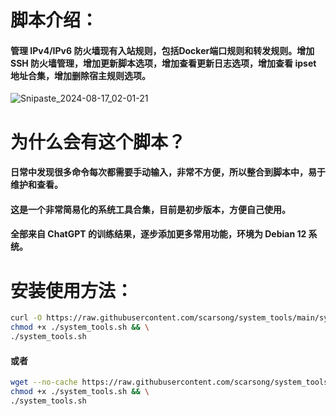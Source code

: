 # 脚本介绍：
#### 管理 IPv4/IPv6 防火墙现有入站规则，包括Docker端口规则和转发规则。增加 SSH 防火墙管理，增加更新脚本选项，增加查看更新日志选项，增加查看 ipset 地址合集，增加删除宿主规则选项。
![Snipaste_2024-08-17_02-01-21](https://github.com/user-attachments/assets/aa160284-a627-4988-8d2e-269ac7ab5098)
# 为什么会有这个脚本？
#### 日常中发现很多命令每次都需要手动输入，非常不方便，所以整合到脚本中，易于维护和查看。
#### 这是一个非常简易化的系统工具合集，目前是初步版本，方便自己使用。
#### 全部来自 ChatGPT 的训练结果，逐步添加更多常用功能，环境为 Debian 12 系统。
# 安装使用方法：
```bash
curl -O https://raw.githubusercontent.com/scarsong/system_tools/main/system_tools.sh && \
chmod +x ./system_tools.sh && \
./system_tools.sh
```
#### 或者
```bash
wget --no-cache https://raw.githubusercontent.com/scarsong/system_tools/main/system_tools.sh && \
chmod +x ./system_tools.sh && \
./system_tools.sh
```
